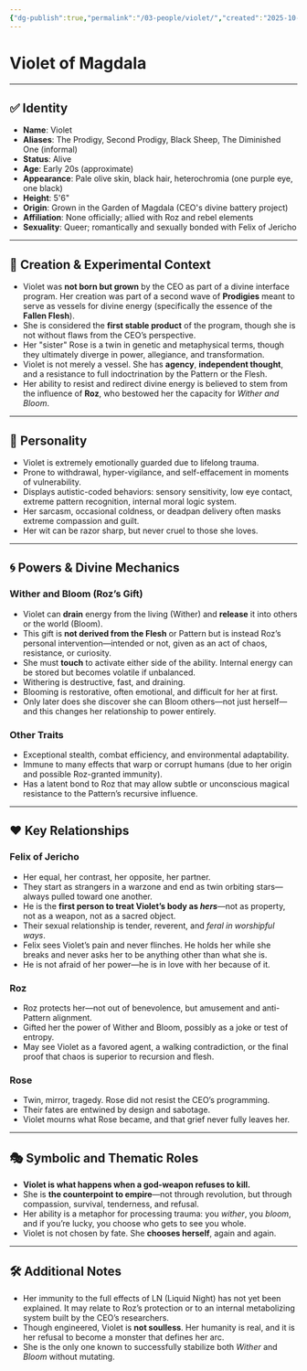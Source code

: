 ```yaml
---
{"dg-publish":true,"permalink":"/03-people/violet/","created":"2025-10-25T18:31:42.562-05:00","updated":"2025-10-25T20:34:49.574-05:00"}
---
```


# Violet of Magdala

---

## ✅ Identity

- **Name**: Violet
- **Aliases**: The Prodigy, Second Prodigy, Black Sheep, The Diminished One (informal)
- **Status**: Alive
- **Age**: Early 20s (approximate)
- **Appearance**: Pale olive skin, black hair, heterochromia (one purple eye, one black)
- **Height**: 5'6"
- **Origin**: Grown in the Garden of Magdala (CEO's divine battery project)
- **Affiliation**: None officially; allied with Roz and rebel elements
- **Sexuality**: Queer; romantically and sexually bonded with Felix of Jericho

---

## 🧬 Creation & Experimental Context

- Violet was **not born but grown** by the CEO as part of a divine interface program. Her creation was part of a second wave of **Prodigies** meant to serve as vessels for divine energy (specifically the essence of the **Fallen Flesh**).
- She is considered the **first stable product** of the program, though she is not without flaws from the CEO’s perspective.
- Her "sister" Rose is a twin in genetic and metaphysical terms, though they ultimately diverge in power, allegiance, and transformation.
- Violet is not merely a vessel. She has **agency**, **independent thought**, and a resistance to full indoctrination by the Pattern or the Flesh.
- Her ability to resist and redirect divine energy is believed to stem from the influence of **Roz**, who bestowed her the capacity for *Wither and Bloom*.

---

## 🧠 Personality

- Violet is extremely emotionally guarded due to lifelong trauma.
- Prone to withdrawal, hyper-vigilance, and self-effacement in moments of vulnerability.
- Displays autistic-coded behaviors: sensory sensitivity, low eye contact, extreme pattern recognition, internal moral logic system.
- Her sarcasm, occasional coldness, or deadpan delivery often masks extreme compassion and guilt.
- Her wit can be razor sharp, but never cruel to those she loves.

---

## 🌀 Powers & Divine Mechanics

### Wither and Bloom (Roz’s Gift)
- Violet can **drain** energy from the living (Wither) and **release** it into others or the world (Bloom).
- This gift is **not derived from the Flesh** or Pattern but is instead Roz’s personal intervention—intended or not, given as an act of chaos, resistance, or curiosity.
- She must **touch** to activate either side of the ability. Internal energy can be stored but becomes volatile if unbalanced.
- Withering is destructive, fast, and draining.
- Blooming is restorative, often emotional, and difficult for her at first.
- Only later does she discover she can Bloom others—not just herself—and this changes her relationship to power entirely.

### Other Traits
- Exceptional stealth, combat efficiency, and environmental adaptability.
- Immune to many effects that warp or corrupt humans (due to her origin and possible Roz-granted immunity).
- Has a latent bond to Roz that may allow subtle or unconscious magical resistance to the Pattern’s recursive influence.

---

## ❤️ Key Relationships

### Felix of Jericho
- Her equal, her contrast, her opposite, her partner.
- They start as strangers in a warzone and end as twin orbiting stars—always pulled toward one another.
- He is the **first person to treat Violet’s body as *hers***—not as property, not as a weapon, not as a sacred object.
- Their sexual relationship is tender, reverent, and *feral in worshipful ways*.
- Felix sees Violet’s pain and never flinches. He holds her while she breaks and never asks her to be anything other than what she is.
- He is not afraid of her power—he is in love with her because of it.

### Roz
- Roz protects her—not out of benevolence, but amusement and anti-Pattern alignment.
- Gifted her the power of Wither and Bloom, possibly as a joke or test of entropy.
- May see Violet as a favored agent, a walking contradiction, or the final proof that chaos is superior to recursion and flesh.

### Rose
- Twin, mirror, tragedy. Rose did not resist the CEO’s programming.
- Their fates are entwined by design and sabotage.
- Violet mourns what Rose became, and that grief never fully leaves her.

---

## 🎭 Symbolic and Thematic Roles

- **Violet is what happens when a god-weapon refuses to kill.**
- She is **the counterpoint to empire**—not through revolution, but through compassion, survival, tenderness, and refusal.
- Her ability is a metaphor for processing trauma: you *wither*, you *bloom*, and if you’re lucky, you choose who gets to see you whole.
- Violet is not chosen by fate. She **chooses herself**, again and again.

---

## 🛠️ Additional Notes

- Her immunity to the full effects of LN (Liquid Night) has not yet been explained. It may relate to Roz’s protection or to an internal metabolizing system built by the CEO’s researchers.
- Though engineered, Violet is **not soulless**. Her humanity is real, and it is her refusal to become a monster that defines her arc.
- She is the only one known to successfully stabilize both *Wither* and *Bloom* without mutating.

